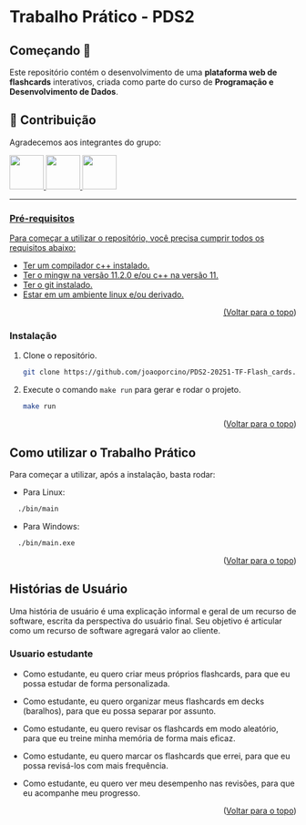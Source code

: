 <div id="top"></div>

# Trabalho Prático - PDS2

## Começando 🚀

Este repositório contém o desenvolvimento de uma **plataforma web de flashcards** interativos, criada como parte do curso de **Programação e Desenvolvimento de Dados**.


## 📖 Contribuição

Agradecemos aos integrantes do grupo: 

<a href="https://github.com/mthew42">
    <img src="https://avatars.githubusercontent.com/u/132367296?v=4"
        width="60"
    />
<a href="https://github.com/joaoalves31">
    <img src="https://avatars.githubusercontent.com/u/100239569?s=48&v=4"
        width="60"
    />

<a href="https://github.com/joaoporcino">
    <img src="https://avatars.githubusercontent.com/u/69219617?v=4"
        width="60"
    />


***

### Pré-requisitos
Para começar a utilizar o repositório, você precisa cumprir todos os requisitos abaixo:

* Ter um compilador c++ instalado.
* Ter o mingw na versão 11.2.0 e/ou c++ na versão 11.
* Ter o git instalado.
* Estar em um ambiente linux e/ou derivado.


<p align="right">(<a href="#top">Voltar para o topo</a>)</p>

### Instalação

1. Clone o repositório.
   ```sh
   git clone https://github.com/joaoporcino/PDS2-20251-TF-Flash_cards.git
   ```
2. Execute o comando `make run` para gerar e rodar o projeto.
    ```sh
    make run
    ```

<p align="right">(<a href="#top">Voltar para o topo</a>)</p>

## Como utilizar o Trabalho Prático

Para começar a utilizar, após a instalação, basta rodar:

- Para Linux:

```sh
  ./bin/main
```
- Para Windows:

```sh
  ./bin/main.exe
```

<p align="right">(<a href="#top">Voltar para o topo</a>)</p>


## Histórias de Usuário

Uma história de usuário é uma explicação informal e geral de um recurso de software, escrita da perspectiva do usuário final. Seu objetivo é articular como um recurso de software agregará valor ao cliente.

### Usuario estudante

* Como estudante, eu quero criar meus próprios flashcards, para que eu possa estudar de forma personalizada.

* Como estudante, eu quero organizar meus flashcards em decks (baralhos), para que eu possa separar por assunto.

* Como estudante, eu quero revisar os flashcards em modo aleatório, para que eu treine minha memória de forma mais eficaz.

* Como estudante, eu quero marcar os flashcards que errei, para que eu possa revisá-los com mais frequência.

* Como estudante, eu quero ver meu desempenho nas revisões, para que eu acompanhe meu progresso.


<p align="right">(<a href="#top">Voltar para o topo</a>)</p>
